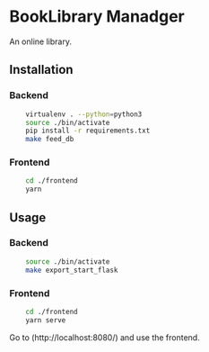 # BookLibrary Manadger  
An online library.  

## Installation  

### Backend  

```sh  
    virtualenv . --python=python3  
    source ./bin/activate  
    pip install -r requirements.txt  
    make feed_db  
```

### Frontend  

```sh  
    cd ./frontend  
    yarn  
```


## Usage  

### Backend  

```sh  
    source ./bin/activate  
    make export_start_flask  
```

### Frontend  

```sh  
    cd ./frontend  
    yarn serve  
```


Go to (http://localhost:8080/) and use the frontend.
